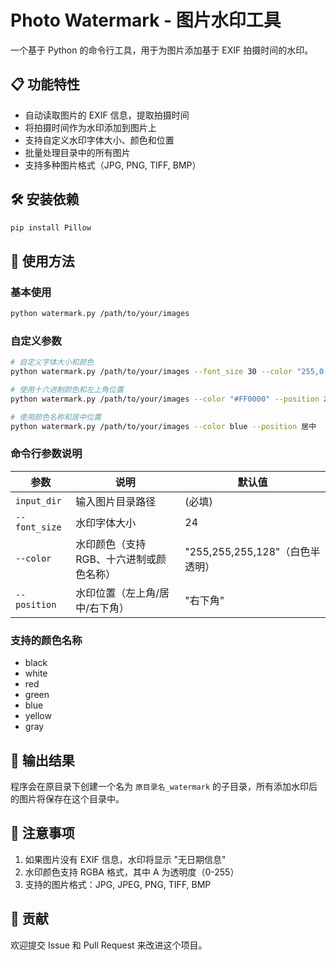 # Photo Watermark - 图片水印工具

一个基于 Python 的命令行工具，用于为图片添加基于 EXIF 拍摄时间的水印。

## 📋 功能特性

- 自动读取图片的 EXIF 信息，提取拍摄时间
- 将拍摄时间作为水印添加到图片上
- 支持自定义水印字体大小、颜色和位置
- 批量处理目录中的所有图片
- 支持多种图片格式（JPG, PNG, TIFF, BMP）

## 🛠️ 安装依赖

```bash
pip install Pillow
```

## 🚀 使用方法

### 基本使用

```bash
python watermark.py /path/to/your/images
```

### 自定义参数

```bash
# 自定义字体大小和颜色
python watermark.py /path/to/your/images --font_size 30 --color "255,0,0,160"

# 使用十六进制颜色和左上角位置
python watermark.py /path/to/your/images --color "#FF0000" --position 左上角

# 使用颜色名称和居中位置
python watermark.py /path/to/your/images --color blue --position 居中
```

### 命令行参数说明

| 参数          | 说明                                    | 默认值                          |
| ------------- | --------------------------------------- | ------------------------------- |
| `input_dir`   | 输入图片目录路径                        | (必填)                          |
| `--font_size` | 水印字体大小                            | 24                              |
| `--color`     | 水印颜色（支持RGB、十六进制或颜色名称） | "255,255,255,128"（白色半透明） |
| `--position`  | 水印位置（左上角/居中/右下角）          | "右下角"                        |

### 支持的颜色名称

- black
- white
- red
- green
- blue
- yellow
- gray

## 📁 输出结果

程序会在原目录下创建一个名为 `原目录名_watermark` 的子目录，所有添加水印后的图片将保存在这个目录中。

## 📝 注意事项

1. 如果图片没有 EXIF 信息，水印将显示 "无日期信息"
2. 水印颜色支持 RGBA 格式，其中 A 为透明度（0-255）
3. 支持的图片格式：JPG, JPEG, PNG, TIFF, BMP

## 🤝 贡献

欢迎提交 Issue 和 Pull Request 来改进这个项目。


